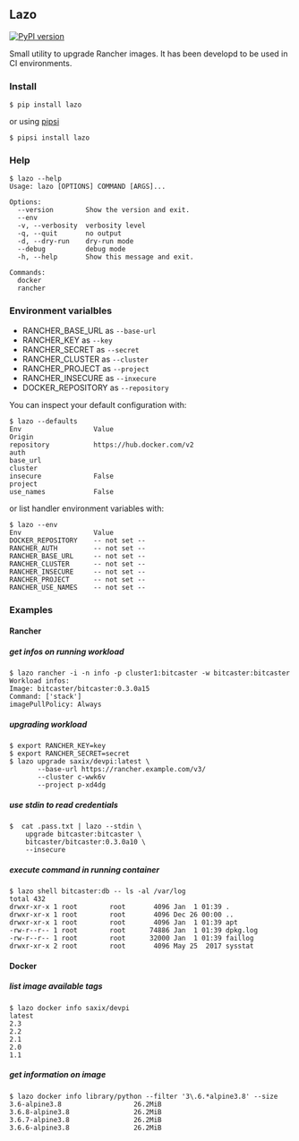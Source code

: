 ## Lazo

[![PyPI version](https://badge.fury.io/py/lazo.svg)](https://badge.fury.io/py/lazo)

Small utility to upgrade Rancher images. It has been developd to be used in CI environments.

### Install


    $ pip install lazo
    
or using [pipsi](https://pypi.org/project/pipsi/) 

    $ pipsi install lazo
    
### Help        
        
    $ lazo --help
    Usage: lazo [OPTIONS] COMMAND [ARGS]...
    
    Options:
      --version        Show the version and exit.
      --env
      -v, --verbosity  verbosity level
      -q, --quit       no output
      -d, --dry-run    dry-run mode
      --debug          debug mode
      -h, --help       Show this message and exit.
    
    Commands:
      docker
      rancher    


### Environment varialbles      

- RANCHER_BASE_URL as `--base-url`
- RANCHER_KEY as `--key`
- RANCHER_SECRET as `--secret`
- RANCHER_CLUSTER as `--cluster`
- RANCHER_PROJECT as `--project`
- RANCHER_INSECURE as `--inxecure`
- DOCKER_REPOSITORY as `--repository`

You can inspect your default configuration with:

    $ lazo --defaults
    Env                  Value                                              Origin
    repository           https://hub.docker.com/v2
    auth
    base_url
    cluster
    insecure             False
    project
    use_names            False
    
or list handler environment variables with:

    $ lazo --env
    Env                  Value
    DOCKER_REPOSITORY    -- not set --
    RANCHER_AUTH         -- not set --
    RANCHER_BASE_URL     -- not set --
    RANCHER_CLUSTER      -- not set --
    RANCHER_INSECURE     -- not set --
    RANCHER_PROJECT      -- not set --
    RANCHER_USE_NAMES    -- not set --      


### Examples

#### Rancher

##### get infos on running workload
      
    $ lazo rancher -i -n info -p cluster1:bitcaster -w bitcaster:bitcaster
    Workload infos:
    Image: bitcaster/bitcaster:0.3.0a15
    Command: ['stack']
    imagePullPolicy: Always    

##### upgrading workload

    $ export RANCHER_KEY=key
    $ export RANCHER_SECRET=secret
    $ lazo upgrade saxix/devpi:latest \
           --base-url https://rancher.example.com/v3/
           --cluster c-wwk6v
           --project p-xd4dg
 
##### use stdin to read credentials

    $  cat .pass.txt | lazo --stdin \
        upgrade bitcaster:bitcaster \
        bitcaster/bitcaster:0.3.0a10 \
        --insecure

##### execute command in running container

    $ lazo shell bitcaster:db -- ls -al /var/log
    total 432
    drwxr-xr-x 1 root        root       4096 Jan  1 01:39 .
    drwxr-xr-x 1 root        root       4096 Dec 26 00:00 ..
    drwxr-xr-x 1 root        root       4096 Jan  1 01:39 apt
    -rw-r--r-- 1 root        root      74886 Jan  1 01:39 dpkg.log
    -rw-r--r-- 1 root        root      32000 Jan  1 01:39 faillog
    drwxr-xr-x 2 root        root       4096 May 25  2017 sysstat


#### Docker

##### list image available tags

    $ lazo docker info saxix/devpi
    latest
    2.3
    2.2
    2.1
    2.0
    1.1

##### get information on image

    $ lazo docker info library/python --filter '3\.6.*alpine3.8' --size
    3.6-alpine3.8                  26.2MiB
    3.6.8-alpine3.8                26.2MiB
    3.6.7-alpine3.8                26.2MiB
    3.6.6-alpine3.8                26.2MiB
